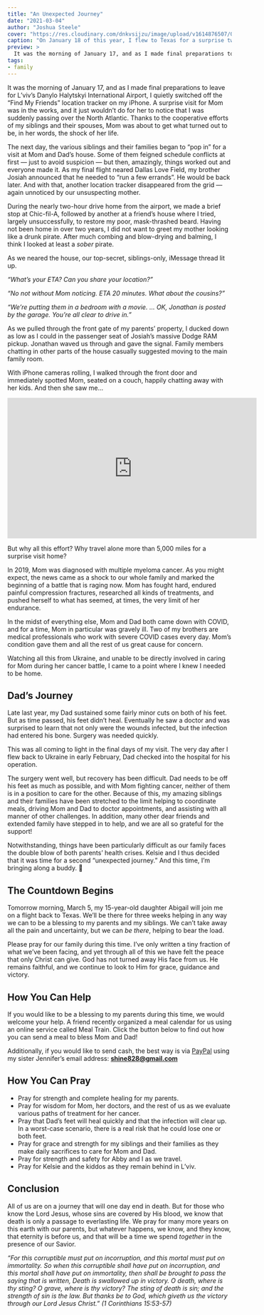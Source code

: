 ```yaml
---
title: "An Unexpected Journey"
date: "2021-03-04"
author: "Joshua Steele"
cover: "https://res.cloudinary.com/dnkvsijzu/image/upload/v1614876507/OFReport/2021-03-04-an-unexpected-journey/back-together-again-1200x630-ratio_gmku7v.jpg"
caption: "On January 18 of this year, I flew to Texas for a surprise two-week visit. Now, on March 5, I’m headed back again, and our family is in great need of your prayers."
preview: >
  It was the morning of January 17, and as I made final preparations to leave for L’viv’s Danylo Halytskyi International Airport, I quietly switched off the “Find My Friends” location tracker on my iPhone. A surprise visit for Mom was in the works, and it just wouldn’t do for her to notice that I was suddenly stopped at a hotel in LA. Thanks to the cooperative efforts of my siblings and their spouses, Mom was about to get what turned out to be, in her words, the shock of her life.
tags:
- family
---
```


It was the morning of January 17, and as I made final preparations to leave for L’viv’s Danylo Halytskyi International Airport, I quietly switched off the “Find My Friends” location tracker on my iPhone. A surprise visit for Mom was in the works, and it just wouldn’t do for her to notice that I was suddenly passing over the North Atlantic. Thanks to the cooperative efforts of my siblings and their spouses, Mom was about to get what turned out to be, in her words, the shock of her life.

The next day, the various siblings and their families began to “pop in” for a visit at Mom and Dad’s house. Some of them feigned schedule conflicts at first — just to avoid suspicion — but then, amazingly, things worked out and everyone made it. As my final flight neared Dallas Love Field, my brother Josiah announced that he needed to “run a few errands”. He would be back later. And with that, another location tracker disappeared from the grid — again unnoticed by our unsuspecting mother.

During the nearly two-hour drive home from the airport, we made a brief stop at Chic-fil-A, followed by another at a friend’s house where I tried, largely unsuccessfully, to restore my poor, mask-thrashed beard. Having not been home in over two years, I did not want to greet my mother looking like a drunk pirate. After much combing and blow-drying and balming, I think I looked at least a *sober* pirate.

As we neared the house, our top-secret, siblings-only, iMessage thread lit up.

*“What’s your ETA? Can you share your location?”*

*“No not without Mom noticing. ETA 20 minutes. What about the cousins?”*

*“We’re putting them in a bedroom with a movie. ... OK, Jonathan is posted by the garage. You’re all clear to drive in.”*

As we pulled through the front gate of my parents’ property, I ducked down as low as I could in the passenger seat of Josiah’s massive Dodge RAM pickup. Jonathan waved us through and gave the signal. Family members chatting in other parts of the house casually suggested moving to the main family room.

With iPhone cameras rolling, I walked through the front door and immediately spotted Mom, seated on a couch, happily chatting away with her kids. And then she saw me...

<div class="videoWrapper">
  <iframe width="560" height="315" src="https://www.youtube.com/embed/QGMvOehntFM" frameborder="0" allow="accelerometer; autoplay; clipboard-write; encrypted-media; gyroscope; picture-in-picture" allowfullscreen></iframe>
</div>

But why all this effort? Why travel alone more than 5,000 miles for a surprise visit home?

In 2019, Mom was diagnosed with multiple myeloma cancer. As you might expect, the news came as a shock to our whole family and marked the beginning of a battle that is raging now. Mom has fought hard, endured painful compression fractures, researched all kinds of treatments, and pushed herself to what has seemed, at times, the very limit of her endurance.

In the midst of everything else, Mom and Dad both came down with COVID, and for a time, Mom in particular was gravely ill. Two of my brothers are medical professionals who work with severe COVID cases every day. Mom’s condition gave them and all the rest of us great cause for concern.

Watching all this from Ukraine, and unable to be directly involved in caring for Mom during her cancer battle, I came to a point where I knew I needed to be home.

<article-image publicId="OFReport/2021-03-04-an-unexpected-journey/praying-for-mom_wgjm6h" width="768" caption="Our pastor, David Waller (right), and several men from our church in Texas joined us one evening to lay hands on Mom and pray for divine healing. (James 5:14-15)" />

<article-image publicId="OFReport/2021-03-04-an-unexpected-journey/beard-mask_wmlzv2" height="768" caption="Flying back to Ukraine in early February, I had a much better, beard-compatible mask." />

## Dad’s Journey

Late last year, my Dad sustained some fairly minor cuts on both of his feet. But as time passed, his feet didn’t heal. Eventually he saw a doctor and was surprised to learn that not only were the wounds infected, but the infection had entered his bone. Surgery was needed quickly.

This was all coming to light in the final days of my visit. The very day after I flew back to Ukraine in early February, Dad checked into the hospital for his operation.

The surgery went well, but recovery has been difficult. Dad needs to be off his feet as much as possible, and with Mom fighting cancer, neither of them is in a position to care for the other. Because of this, my amazing siblings and their families have been stretched to the limit helping to coordinate meals, driving Mom and Dad to doctor appointments, and assisting with all manner of other challenges. In addition, many other dear friends and extended family have stepped in to help, and we are all so grateful for the support!

Notwithstanding, things have been particularly difficult as our family faces the double blow of both parents’ health crises. Kelsie and I thus decided that it was time for a second “unexpected journey.” And this time, I’m bringing along a buddy. 🙂

## The Countdown Begins

Tomorrow morning, March 5, my 15-year-old daughter Abigail will join me on a flight back to Texas. We’ll be there for three weeks helping in any way we can to be a blessing to my parents and my siblings. We can’t take away all the pain and uncertainty, but we can *be there*, helping to bear the load.

Please pray for our family during this time. I’ve only written a tiny fraction of what we’ve been facing, and yet through all of this we have felt the peace that only Christ can give. God has not turned away His face from us. He remains faithful, and we continue to look to Him for grace, guidance and victory.

<article-image publicId="OFReport/2021-03-04-an-unexpected-journey/mom-dad-jess_qt81ae" width="768" caption="Mom and Dad with my sister Jessica, who recently injured her knee" />

## How You Can Help

If you would like to be a blessing to my parents during this time, we would welcome your help. A friend recently organized a meal calendar for us using an online service called Meal Train. Click the button below to find out how you can send a meal to bless Mom and Dad!

<article-button text="Meal Train for Mike and Cathy Steele" path="https://mealtrain.com/9wlnd5" :outline="true" :center="true" :external="true" margin="y"/>

Additionally, if you would like to send cash, the best way is via [PayPal](https://www.paypal.com/) using my sister Jennifer’s email address: **shine828@gmail.com**

## How You Can Pray

* Pray for strength and complete healing for my parents.
* Pray for wisdom for Mom, her doctors, and the rest of us as we evaluate various paths of treatment for her cancer.
* Pray that Dad’s feet will heal quickly and that the infection will clear up. In a worst-case scenario, there is a real risk that he could lose one or both feet.
* Pray for grace and strength for my siblings and their families as they make daily sacrifices to care for Mom and Dad.
* Pray for strength and safety for Abby and I as we travel.
* Pray for Kelsie and the kiddos as they remain behind in L’viv.

## Conclusion

All of us are on a journey that will one day end in death. But for those who know the Lord Jesus, whose sins are covered by His blood, we know that death is only a passage to everlasting life. We pray for many more years on this earth with our parents, but whatever happens, we know, and they know, that eternity is before us, and that will be a time we spend *together* in the presence of our Savior.

*“For this corruptible must put on incorruption, and this mortal must put on immortality. So when this corruptible shall have put on incorruption, and this mortal shall have put on immortality, then shall be brought to pass the saying that is written, Death is swallowed up in victory. O death, where is thy sting? O grave, where is thy victory? The sting of death is sin; and the strength of sin is the law. But thanks be to God, which giveth us the victory through our Lord Jesus Christ.” (1 Corinthians 15:53-57)*

